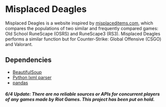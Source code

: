 # Misplaced Deagles
Misplaced Deagles is a website inspired by [misplaceditems.com](https://www.misplaceditems.com/rs_tools/graph/?display=avg&interval=qtr_hr&total=1), which compares the populations of two similar and frequently compared games: Old School RuneScape (OSRS) and RuneScape3 (RS3). Misplaced Deagles performs a similar function but for Counter-Strike: Global Offensive (CSGO) and Valorant.

## Dependencies
- [BeautifulSoup](https://www.crummy.com/software/BeautifulSoup/bs4/doc/)
- [Python lxml parser](https://lxml.de/)
- [pandas](https://pandas.pydata.org/)

##### 6/4 Update: There are no reliable sources or APIs for concurrent players of any games made by Riot Games. This project has been put on hold.

